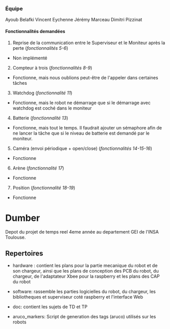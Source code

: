
### Équipe
Ayoub Belafki
Vincent Eychenne
Jérémy Marceau
Dimitri Pizzinat

#### Fonctionnalités demandées

 1. Reprise de la communication entre le Superviseur et le Moniteur après la perte (_fonctionnalités 5-6_)
 - Non implémenté
 2. Compteur à trois (_fonctionnalités 8-9_)
 - Fonctionne, mais nous oublions peut-être de l'appeler dans certaines tâches
 3. Watchdog (_fonctionnalité 11_)
 - Fonctionne, mais le robot ne démarrage que si le démarrage avec watchdog est coché dans le moniteur
 4. Batterie (_fonctionnalité 13_)
 - Fonctionne, mais tout le temps. Il faudrait ajouter un sémaphore afin de ne lancer la tâche que si le niveau de batterie est demandé par le moniteur.
 5. Caméra (envoi périodique + open/close) (_fonctionnalités 14-15-16_)
 - Fonctionne
 6. Arène (_fonctionnalité 17_)
 - Fonctionne
 7. Position  (_fonctionnalité 18-19_)
 - Fonctionne

# Dumber

  

Depot du projet de temps reel 4eme année au departement GEI de l'INSA Toulouse.

  

## Repertoires

- hardware : contient les plans pour la partie mecanique du robot et de son chargeur, ainsi que les plans de conception des PCB du robot, du chargeur, de l'adaptateur Xbee pour la raspberry et les plans des CAP du robot

- software: rassemble les parties logicielles du robot, du chargeur, les bibliotheques et superviseur coté raspberry et l'interface Web

- doc: contient les sujets de TD et TP

- aruco_markers: Script de generation des tags (aruco) utilisés sur les robots